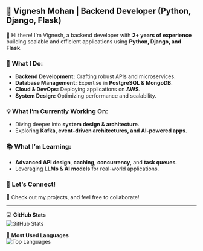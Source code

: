 ## 🚀 Vignesh Mohan | Backend Developer (Python, Django, Flask)

👋 Hi there! I'm Vignesh, a backend developer with **2+ years of experience** building scalable and efficient applications using **Python, Django, and Flask**.

### 🔧 **What I Do:**  
- **Backend Development:** Crafting robust APIs and microservices.  
- **Database Management:** Expertise in **PostgreSQL & MongoDB**.  
- **Cloud & DevOps:** Deploying applications on **AWS**.  
- **System Design:** Optimizing performance and scalability.  

### 💡 **What I’m Currently Working On:**  
- Diving deeper into **system design & architecture**.  
- Exploring **Kafka, event-driven architectures, and AI-powered apps**.  

### 📚 **What I’m Learning:**  
- **Advanced API design**, **caching**, **concurrency**, and **task queues**.  
- Leveraging **LLMs & AI models** for real-world applications.  

### 💬 **Let’s Connect!**  
🚀 Check out my projects, and feel free to collaborate!  

---

💻 **GitHub Stats**  
![GitHub Stats](https://github-readme-stats.vercel.app/api?username=VigneshvijayMohan&show_icons=true&theme=radical)  

🌟 **Most Used Languages**  
![Top Languages](https://github-readme-stats.vercel.app/api/top-langs/?username=VigneshvijayMohan&layout=compact&theme=radical)  
